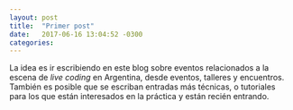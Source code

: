 ```yaml
---
layout: post
title:  "Primer post"
date:   2017-06-16 13:04:52 -0300
categories:
---
```

La idea es ir escribiendo en este blog sobre eventos relacionados a la escena
de *live coding* en Argentina, desde eventos, talleres y encuentros. También es
posible que se escriban entradas más técnicas, o tutoriales para los que están
interesados en la práctica y están recién entrando.
<!--more-->
